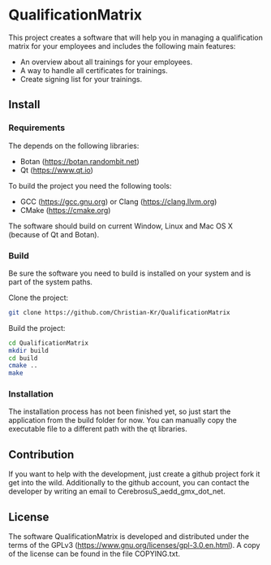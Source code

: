 # QualificationMatrix

This project creates a software that will help you in managing a qualification matrix for 
your employees and includes the following main features:

- An overview about all trainings for your employees.
- A way to handle all certificates for trainings.
- Create signing list for your trainings.

## Install

### Requirements

The depends on the following libraries:

- Botan (https://botan.randombit.net)
- Qt (https://www.qt.io)

To build the project you need the following tools:

- GCC (https://gcc.gnu.org) or Clang (https://clang.llvm.org)
- CMake (https://cmake.org)

The software should build on current Window, Linux and Mac OS X (because of Qt and Botan).

### Build

Be sure the software you need to build is installed on your system and is part of the 
system paths.

Clone the project:
```Bash
git clone https://github.com/Christian-Kr/QualificationMatrix
```

Build the project:
```Bash
cd QualificationMatrix
mkdir build
cd build
cmake ..
make
```

### Installation

The installation process has not been finished yet, so just start the application from the build 
folder for now. You can manually copy the executable file to a different path with the qt libraries.

## Contribution

If you want to help with the development, just create a github project fork it get into the wild.
Additionally to the github account, you can contact the developer by writing an email to
CerebrosuS_aedd_gmx_dot_net.

## License

The software QualificationMatrix is developed and distributed under the terms of the 
GPLv3 (https://www.gnu.org/licenses/gpl-3.0.en.html). A copy of the license can be found in the
file COPYING.txt.
